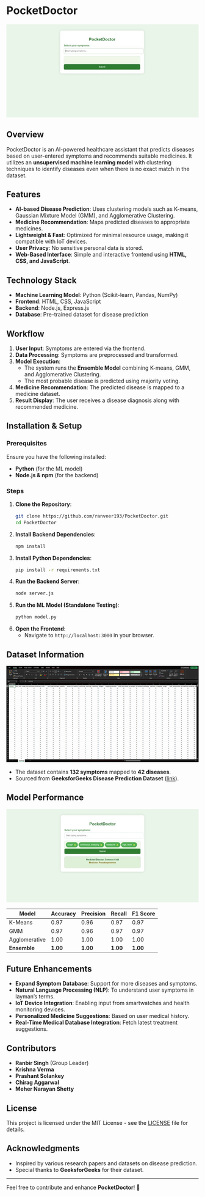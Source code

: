 # PocketDoctor

![PocketDoctor Banner](https://raw.githubusercontent.com/ranveer193/PocketDoc/main/Picture2.jpg)

## Overview
PocketDoctor is an AI-powered healthcare assistant that predicts diseases based on user-entered symptoms and recommends suitable medicines. It utilizes an **unsupervised machine learning model** with clustering techniques to identify diseases even when there is no exact match in the dataset.

## Features
- **AI-based Disease Prediction**: Uses clustering models such as K-means, Gaussian Mixture Model (GMM), and Agglomerative Clustering.
- **Medicine Recommendation**: Maps predicted diseases to appropriate medicines.
- **Lightweight & Fast**: Optimized for minimal resource usage, making it compatible with IoT devices.
- **User Privacy**: No sensitive personal data is stored.
- **Web-Based Interface**: Simple and interactive frontend using **HTML, CSS, and JavaScript**.

## Technology Stack
- **Machine Learning Model**: Python (Scikit-learn, Pandas, NumPy)
- **Frontend**: HTML, CSS, JavaScript
- **Backend**: Node.js, Express.js
- **Database**: Pre-trained dataset for disease prediction

## Workflow
1. **User Input**: Symptoms are entered via the frontend.
2. **Data Processing**: Symptoms are preprocessed and transformed.
3. **Model Execution**:
   - The system runs the **Ensemble Model** combining K-means, GMM, and Agglomerative Clustering.
   - The most probable disease is predicted using majority voting.
4. **Medicine Recommendation**: The predicted disease is mapped to a medicine dataset.
5. **Result Display**: The user receives a disease diagnosis along with recommended medicine.

## Installation & Setup
### Prerequisites
Ensure you have the following installed:
- **Python** (for the ML model)
- **Node.js & npm** (for the backend)

### Steps
1. **Clone the Repository**:
   ```sh
   git clone https://github.com/ranveer193/PocketDoctor.git
   cd PocketDoctor
   ```
2. **Install Backend Dependencies**:
   ```sh
   npm install
   ```
3. **Install Python Dependencies**:
   ```sh
   pip install -r requirements.txt
   ```
4. **Run the Backend Server**:
   ```sh
   node server.js
   ```
5. **Run the ML Model (Standalone Testing)**:
   ```sh
   python model.py
   ```
6. **Open the Frontend**:
   - Navigate to `http://localhost:3000` in your browser.

## Dataset Information
![Dataset](https://raw.githubusercontent.com/ranveer193/PocketDoc/main/Picture1.png)
- The dataset contains **132 symptoms** mapped to **42 diseases**.
- Sourced from **GeeksforGeeks Disease Prediction Dataset** ([link](https://www.geeksforgeeks.org/disease-prediction-using-machine-learning/)).

## Model Performance
![Model Accuracy](https://raw.githubusercontent.com/ranveer193/PocketDoc/main/Picture3.jpg)

| Model             | Accuracy | Precision | Recall | F1 Score |
|------------------|----------|-----------|--------|----------|
| K-Means         | 0.97     | 0.96      | 0.97   | 0.97     |
| GMM             | 0.97     | 0.96      | 0.97   | 0.97     |
| Agglomerative   | 1.00     | 1.00      | 1.00   | 1.00     |
| **Ensemble**    | **1.00** | **1.00**  | **1.00** | **1.00** |

## Future Enhancements
- **Expand Symptom Database**: Support for more diseases and symptoms.
- **Natural Language Processing (NLP)**: To understand user symptoms in layman’s terms.
- **IoT Device Integration**: Enabling input from smartwatches and health monitoring devices.
- **Personalized Medicine Suggestions**: Based on user medical history.
- **Real-Time Medical Database Integration**: Fetch latest treatment suggestions.

## Contributors
- **Ranbir Singh** (Group Leader)
- **Krishna Verma**
- **Prashant Solankey**
- **Chirag Aggarwal**
- **Meher Narayan Shetty**

## License
This project is licensed under the MIT License - see the [LICENSE](LICENSE) file for details.

## Acknowledgments
- Inspired by various research papers and datasets on disease prediction.
- Special thanks to **GeeksforGeeks** for their dataset.

---
Feel free to contribute and enhance **PocketDoctor**! 🚀
